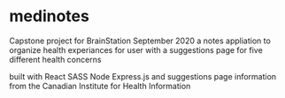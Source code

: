 # medinotes
Capstone project for BrainStation September 2020
a notes appliation to organize health experiances for user with a suggestions page for five different health concerns

built with React SASS Node Express.js and suggestions page information from the Canadian Institute for Health Information 
